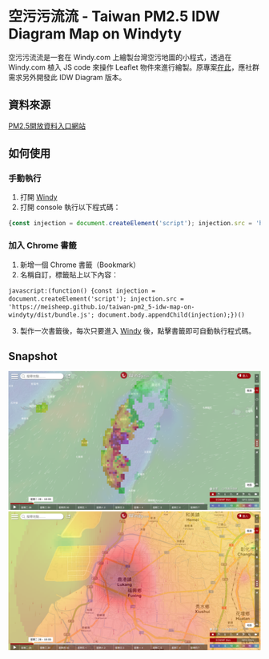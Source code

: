 # 空污污流流 - Taiwan PM2.5 IDW Diagram Map on Windyty
空污污流流是一套在 Windy.com 上繪製台灣空污地圖的小程式，透過在 Windy.com 植入 JS code 來操作 Leaflet 物件來進行繪製。原專案[在此](https://github.com/meisheep/taiwan-pm2_5-map-on-windyty)，應社群需求另外開發此 IDW Diagram 版本。

## 資料來源
[PM2.5開放資料入口網站](https://pm25.lass-net.org/)

## 如何使用

### 手動執行
1. 打開 [Windy](https://windy.com)
2. 打開 console 執行以下程式碼：
```js
{const injection = document.createElement('script'); injection.src = 'https://meisheep.github.io/taiwan-pm2_5-idw-map-on-windyty/dist/bundle.js'; document.body.appendChild(injection);}
```
### 加入 Chrome 書籤
1. 新增一個 Chrome 書籤（Bookmark）
2. 名稱自訂，標籤貼上以下內容：
```
javascript:(function() {const injection = document.createElement('script'); injection.src = 'https://meisheep.github.io/taiwan-pm2_5-idw-map-on-windyty/dist/bundle.js'; document.body.appendChild(injection);})()
```
3. 製作一次書籤後，每次只要進入 [Windy](https://windy.com) 後，點擊書籤即可自動執行程式碼。

## Snapshot
![Snapshot](https://raw.githubusercontent.com/meisheep/taiwan-pm2_5-idw-map-on-windyty/master/snapshot.png)
![Snapshot Details](https://raw.githubusercontent.com/meisheep/taiwan-pm2_5-idw-map-on-windyty/master/snapshot2.png)

